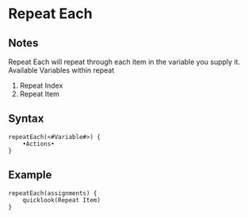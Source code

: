 # Repeat Each

## Notes
Repeat Each will repeat through each item in the variable you supply it.
Available Variables within repeat
1. Repeat Index
2. Repeat Item

## Syntax

```
repeatEach(<#Variable#>) {
	•Actions•
}
```

## Example
```
repeatEach(assignments) {
	quicklook(Repeat Item)
}
```